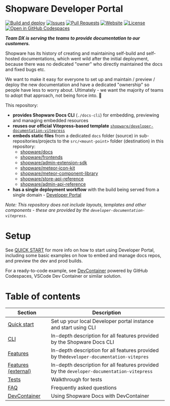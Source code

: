 # Shopware Developer Portal

[![Build and deploy](https://github.com/shopware/developer-portal/actions/workflows/checkout-test-build-deploy.yml/badge.svg)](https://github.com/shopware/developer-portal/actions/workflows/checkout-test-build-deploy.yml)
[![Issues](https://img.shields.io/github/issues/shopware/developer-portal)](https://github.com/shopware/developer-portal/issues)
[![Pull Requests](https://img.shields.io/github/issues-pr/shopware/developer-portal)](https://github.com/shopware/developer-portal/pull-requests)
[![Website](https://img.shields.io/website?url=https%3A%2F%2Fbeta-developer.shopware.com)](https://beta-developer.shopware.com)
[![License](https://img.shields.io/github/license/shopware/developer-portal)](https://github.com/shopware/developer-portal)
[![Open in GitHub Codespaces](https://github.com/codespaces/badge.svg)](https://github.com/codespaces/new?machine=basicLinux32gb&repo=563429368&ref=main&devcontainer_path=.devcontainer%2Fdevcontainer.json&location=WestEurope)

_**Team DX is serving the teams to provide documentation to our customers.**_

Shopware has its history of creating and maintaining self-build and self-hosted documentations, which went wild after
the initial deployment, because there was no dedicated "owner" who directly maintained the docs and fixed bugs etc.

We want to make it easy for everyone to set up and maintain / preview / deploy the new documentation and have a
dedicated "ownership" so people have less to worry about. Ultimately - we want the majority of teams to adopt that
approach, not being force into. :slightly_smiling_face:

This repository:

- **provides Shopware Docs CLI** (`./docs-cli`) for embedding, previewing and managing embedded resources
- **reuses our official Vitepress-based
  template**
  [`shopware/developer-documentation-vitepress`](https://github.com/shopware/developer-documentation-vitepress)
- **embeds static files** from a dedicated `docs` folder (source) in sub-repositories/projects to
  the `src/<mount-point>`
  folder (destination) in this repository:
    - [shopware/docs](https://github.com/shopware/docs)
    - [shopware/frontends](https://github.com/shopware/frontends)
    - [shopware/admin-extension-sdk](https://github.com/shopware/admin-extension-sdk)
    - [shopware/meteor-icon-kit](https://github.com/shopware/meteor-icon-kit)
    - [shopware/meteor-component-library](https://github.com/shopware/meteor-component-library)
    - [shopware/store-api-reference](https://github.com/shopware/store-api-reference)
    - [shopware/admin-api-reference](https://github.com/shopware/admin-api-reference)
- **has a single deployment workflow** with the build being served from a single
  domain - [Developer Portal](https://beta-developer.shopware.com)

_Note: This repository does not include layouts, templates and other components - these are provided by the
`developer-documentation-vitepress`._

# Setup

See [QUICK START](./QUICK-START.md) for more info on how to start using Developer Portal, including some basic examples
on how to embed and manage docs repos, and preview the dev and prod builds.

For a ready-to-code example, see [DevContainer](./DEV-CONTAINER.md) powered by GitHub Codespaces, VSCode Dev Container 
or similar solution.

# Table of contents

| Section                                                                                                    | Description                                                                               |
|------------------------------------------------------------------------------------------------------------|-------------------------------------------------------------------------------------------|
| [Quick start](./QUICK-START.md)                                                                            | Set up your local Developer portal instance and start using CLI                           |
| [CLI](https://github.com/shopware/developer-documentation-vitepress/blob/main/CLI.md)                      | In-depth description for all features provided by the Shopware Docs CLI                   |
| [Features](./FEATURES.md)                                                                                  | In-depth description for all features provided by the`developer-documentation-vitepres`   |
| [Features (external)](https://github.com/shopware/developer-documentation-vitepress/blob/main/FEATURES.md) | In-depth description for all features provided by the `developer-documentation-vitepress` |
| [Tests](./TESTS.md)                                                                                        | Walkthrough for tests                                                                     |
| [FAQ](./FAQ.md)                                                                                            | Frequently asked questions                                                                |
| [DevContainer](./DEV-CONTAINER.md)                                                                         | Using Shopware Docs with DevContainer                                                     |